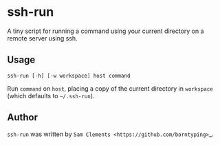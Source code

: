 ssh-run
=======

A tiny script for running a command using your current directory on a remote
server using ssh.

Usage
-----

	ssh-run [-h] [-w workspace] host command

Run `command` on `host`, placing a copy of the current directory in `workspace`
(which defaults to `~/.ssh-run`).

Author
------

`ssh-run` was written by `Sam Clements <https://github.com/borntyping>`_.

